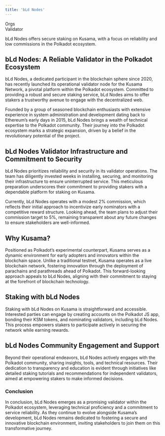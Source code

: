 ```yaml
---
title: 'bLd Nodes'
---
```

Orgs  
 Validator  

bLd Nodes offers secure staking on Kusama, with a focus on reliability and low commissions in the Polkadot ecosystem.

 bLd Nodes: A Reliable Validator in the Polkadot Ecosystem
----------------------------------------------------------

bLd Nodes, a dedicated participant in the blockchain sphere since 2020, has recently launched its operational validator node for the Kusama Network, a pivotal platform within the Polkadot ecosystem. Committed to providing a robust and secure staking service, bLd Nodes aims to offer stakers a trustworthy avenue to engage with the decentralized web.

Founded by a group of seasoned blockchain enthusiasts with extensive experience in system administration and development dating back to Ethereum’s early days in 2015, bLd Nodes brings a wealth of technical expertise to the Polkadot community. Their journey into the Polkadot ecosystem marks a strategic expansion, driven by a belief in the revolutionary potential of the project.

**bLd Nodes Validator Infrastructure and Commitment to Security**
-----------------------------------------------------------------

bLd Nodes prioritizes reliability and security in its validator operations. The team has diligently invested weeks in installing, securing, and monitoring their infrastructure to ensure uninterrupted service. This meticulous preparation underscores their commitment to providing stakers with a dependable platform for staking on Kusama.

Currently, bLd Nodes operates with a modest 2% commission, which reflects their initial approach to incentivize early nominators with a competitive reward structure. Looking ahead, the team plans to adjust their commission target to 5%, remaining transparent about any future changes to ensure stakeholders are well-informed.

**Why Kusama?**
---------------

Positioned as Polkadot’s experimental counterpart, Kusama serves as a dynamic environment for early adopters and innovators within the blockchain space. Unlike a traditional testnet, Kusama operates as a live blockchain network, fostering innovation through the deployment of parachains and parathreads ahead of Polkadot. This forward-looking approach appeals to bLd Nodes, aligning with their commitment to staying at the forefront of blockchain technology.

**Staking with bLd Nodes**
--------------------------

Staking with bLd Nodes on Kusama is straightforward and accessible. Interested parties can engage by creating accounts on the Polkadot JS app, bonding their KSM tokens, and nominating validators, including bLd Nodes. This process empowers stakers to participate actively in securing the network while earning rewards.

**bLd Nodes Community Engagement and Support**
----------------------------------------------

Beyond their operational endeavors, bLd Nodes actively engages with the Polkadot community, sharing insights, tools, and technical resources. Their dedication to transparency and education is evident through initiatives like detailed staking tutorials and recommendations for independent validators, aimed at empowering stakers to make informed decisions.

### **Conclusion**

In conclusion, bLd Nodes emerges as a promising validator within the Polkadot ecosystem, leveraging technical proficiency and a commitment to service reliability. As they continue to evolve alongside Kusama’s development, bLd Nodes remains dedicated to fostering a secure and innovative blockchain environment, inviting stakeholders to join them on this transformative journey.
